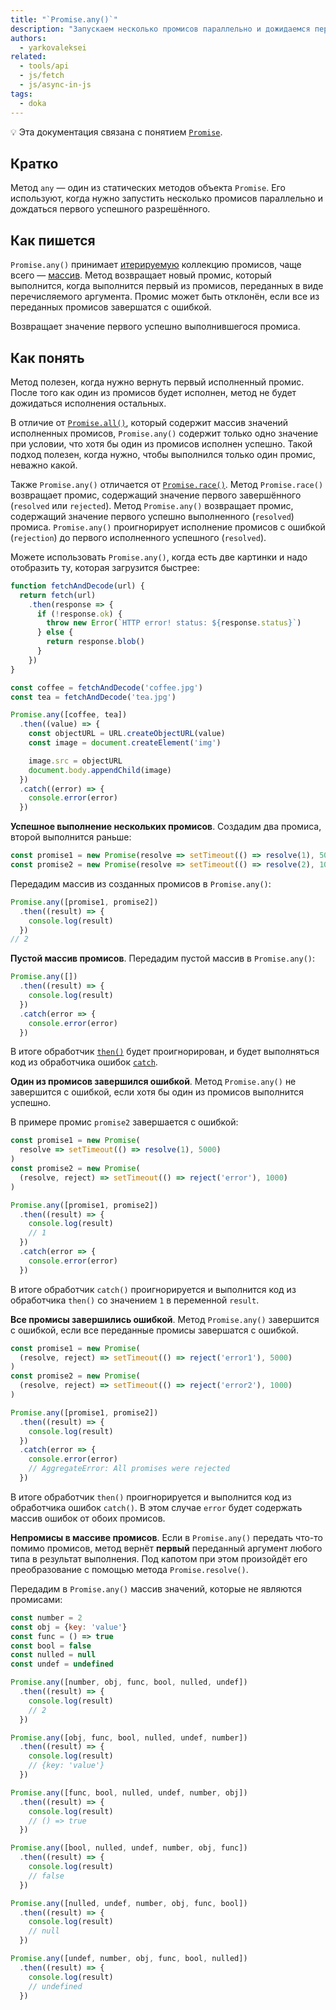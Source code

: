 ```yaml
---
title: "`Promise.any()`"
description: "Запускаем несколько промисов параллельно и дожидаемся первого успешного."
authors:
  - yarkovaleksei
related:
  - tools/api
  - js/fetch
  - js/async-in-js
tags:
  - doka
---
```


<aside>

💡 Эта документация связана с понятием [`Promise`](/js/promise/).

</aside>

## Кратко

Метод `any` — один из статических методов объекта `Promise`. Его используют, когда нужно запустить несколько промисов параллельно и дождаться первого успешного разрешённого.

## Как пишется

`Promise.any()` принимает [итерируемую](/js/iterator/) коллекцию промисов, чаще всего — [массив](/js/arrays/). Метод возвращает новый промис, который выполнится, когда выполнится первый из промисов, переданных в виде перечисляемого аргумента. Промис может быть отклонён, если все из переданных промисов завершатся с ошибкой.

Возвращает значение первого успешно выполнившегося промиса.

## Как понять

Метод полезен, когда нужно вернуть первый исполненный промис. После того как один из промисов будет исполнен, метод не будет дожидаться исполнения остальных.

В отличие от [`Promise.all()`](/js/promise-all/), который содержит массив значений исполненных промисов, `Promise.any()` содержит только одно значение при условии, что хотя бы один из промисов исполнен успешно. Такой подход полезен, когда нужно, чтобы выполнился только один промис, неважно какой.

Также `Promise.any()` отличается от [`Promise.race()`](/js/promise-race/). Метод `Promise.race()` возвращает промис, содержащий значение первого завершённого (`resolved` или `rejected`). Метод `Promise.any()` возвращает промис, содержащий значение первого успешно выполненного (`resolved`) промиса. `Promise.any()` проигнорирует исполнение промисов с ошибкой (`rejection`) до первого исполненного успешного (`resolved`).

Можете использовать `Promise.any()`, когда есть две картинки и надо отобразить ту, которая загрузится быстрее:

```js
function fetchAndDecode(url) {
  return fetch(url)
    .then(response => {
      if (!response.ok) {
        throw new Error(`HTTP error! status: ${response.status}`)
      } else {
        return response.blob()
      }
    })
}

const coffee = fetchAndDecode('coffee.jpg')
const tea = fetchAndDecode('tea.jpg')

Promise.any([coffee, tea])
  .then((value) => {
    const objectURL = URL.createObjectURL(value)
    const image = document.createElement('img')

    image.src = objectURL
    document.body.appendChild(image)
  })
  .catch((error) => {
    console.error(error)
  })
```

**Успешное выполнение нескольких промисов**. Создадим два промиса, второй выполнится раньше:

```js
const promise1 = new Promise(resolve => setTimeout(() => resolve(1), 5000))
const promise2 = new Promise(resolve => setTimeout(() => resolve(2), 1000))
```

Передадим массив из созданных промисов в `Promise.any()`:

```js
Promise.any([promise1, promise2])
  .then((result) => {
    console.log(result)
  })
// 2
```

**Пустой массив промисов**. Передадим пустой массив в `Promise.any()`:

```js
Promise.any([])
  .then((result) => {
    console.log(result)
  })
  .catch(error => {
    console.error(error)
  })
```

В итоге обработчик [`then()`](/js/promise-then/) будет проигнорирован, и будет выполняться код из обработчика ошибок [`catch`](/js/promise-catch/).

**Один из промисов завершился ошибкой**. Метод `Promise.any()` не завершится с ошибкой, если хотя бы один из промисов выполнится успешно.

В примере промис `promise2` завершается с ошибкой:

```js
const promise1 = new Promise(
  resolve => setTimeout(() => resolve(1), 5000)
)
const promise2 = new Promise(
  (resolve, reject) => setTimeout(() => reject('error'), 1000)
)

Promise.any([promise1, promise2])
  .then((result) => {
    console.log(result)
    // 1
  })
  .catch(error => {
    console.error(error)
  })
```

В итоге обработчик `catch()` проигнорируется и выполнится код из обработчика `then()` со значением `1` в переменной `result`.

**Все промисы завершились ошибкой**. Метод `Promise.any()` завершится с ошибкой, если все переданные промисы завершатся с ошибкой.

```js
const promise1 = new Promise(
  (resolve, reject) => setTimeout(() => reject('error1'), 5000)
)
const promise2 = new Promise(
  (resolve, reject) => setTimeout(() => reject('error2'), 1000)
)

Promise.any([promise1, promise2])
  .then((result) => {
    console.log(result)
  })
  .catch(error => {
    console.error(error)
    // AggregateError: All promises were rejected
  })
```

В итоге обработчик `then()` проигнорируется и выполнится код из обработчика ошибок `catch()`. В этом случае `error` будет содержать массив ошибок от обоих промисов.

**Непромисы в массиве промисов**. Если в `Promise.any()` передать что-то помимо промисов, метод вернёт **первый** переданный аргумент любого типа в результат выполнения. Под капотом при этом произойдёт его преобразование с помощью метода `Promise.resolve()`.

Передадим в `Promise.any()` массив значений, которые не являются промисами:

```js
const number = 2
const obj = {key: 'value'}
const func = () => true
const bool = false
const nulled = null
const undef = undefined

Promise.any([number, obj, func, bool, nulled, undef])
  .then((result) => {
    console.log(result)
    // 2
  })

Promise.any([obj, func, bool, nulled, undef, number])
  .then((result) => {
    console.log(result)
    // {key: 'value'}
  })

Promise.any([func, bool, nulled, undef, number, obj])
  .then((result) => {
    console.log(result)
    // () => true
  })

Promise.any([bool, nulled, undef, number, obj, func])
  .then((result) => {
    console.log(result)
    // false
  })

Promise.any([nulled, undef, number, obj, func, bool])
  .then((result) => {
    console.log(result)
    // null
  })

Promise.any([undef, number, obj, func, bool, nulled])
  .then((result) => {
    console.log(result)
    // undefined
  })
```
